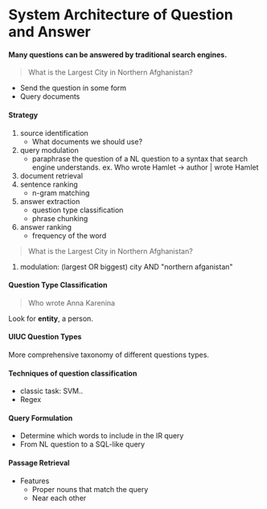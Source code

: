 # System Architecture of Question and Answer

#### Many questions can be answered by traditional search engines.

> What is the Largest City in Northern Afghanistan?

- Send the question in some form
- Query documents

#### Strategy
1. source identification
    - What documents we should use?
2. query modulation
    - paraphrase the question of a NL question to a syntax that search engine understands.
    ex. Who wrote Hamlet -> author | wrote Hamlet
3. document retrieval
4. sentence ranking
    - n-gram matching
5. answer extraction
    - question type classification
    - phrase chunking
6. answer ranking
    - frequency of the word

> What is the Largest City in Northern Afghanistan?

1. modulation: (largest OR biggest) city AND "northern afganistan"

#### Question Type Classification

> Who wrote Anna Karenina

Look for **entity**, a person.

#### UIUC Question Types

More comprehensive taxonomy of different questions types.


#### Techniques of question classification
- classic task: SVM..
- Regex

#### Query Formulation

- Determine which words to include in the IR query
- From NL question to a SQL-like query


#### Passage Retrieval

- Features
    * Proper nouns that match the query
    * Near each other



